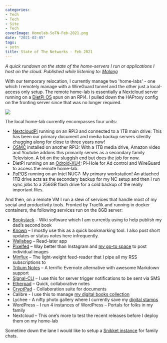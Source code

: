 ```yaml
---
categories:
- Tech
- Tech
- Site
- Tech
coverImage: Homelab-SoTN-Feb-2021.png
date: "2021-02-05"
tags:
- sotn
title: State of The Networks - Feb 2021
---
```


_A quick rundown on the state of the home-servers I run or applications I host on the cloud._ _Published while listening to: [Malang](https://invidious.snopyta.org/watch?v=RlcY37n5j9M)_

With our temporary relocation, I currently manage two 'home-labs' - one which I remotely manage with a WireGuard tunnel and the other just a local-access only setup. The remote home-lab is essentially a Nextcloud server running on a [DietPi OS](https://dietpi.com/) spun on an RPi4. I pulled down the HAProxy config on the fronting server since that was no longer required.

![](images/Homelab-SoTN-Feb-2021-600x478.png)

The local home-lab currently encompasses four units:

- [NextcloudPi](https://ownyourbits.com/nextcloudpi/) running on an RPi3 and connected to a 1TB main drive: This has been our primary document and media backup servers silently chugging along for close to three years now!
- [OSMC](https://osmc.tv/) installed on another RPi3: With a 1TB media drive, Amazon video and Youtube addons this primarily serves as a secondary family Television. A bit on the sluggish end but does the job for now.
- DietPi running on an [Odroid-XU4](https://wiki.odroid.com/odroid-xu4/odroid-xu4): Pi-Hole for Ad control and WireGuard to access the remote home-lab.
- [PoPOS](https://pop.system76.com/) running on an Intel NUC7: My primary workstation! An attached 1TB drive acts as the secondary backup for my NC setup and then I run sync jobs to a 256GB flash drive for a cold backup of the really important files.

And then, on a remote VM I run a slew of services that handle most of my social and productivity tools. Fronted by Traefik and running in docker containers, the following services run on the 8GB server:

- [Bookstack](https://www.bookstackapp.com/) – Wiki software which I am currently using to help publish my dad’s second book
- [Known](https://known.srkn.org/) – I mostly use this as a quick bookmarking tool. I also post short updates or status notes here infrequently.
- [Wallabag](https://www.wallabag.it/en) – Read-later app
- [Pixelfed](https://srikanthperinkulam.com/2020/06/14/guyon-flats-and-tuffys-tavern-trail/) – Way better than Instagram and [my go-to space](https://pixel.srkn.org/sriperinkulam) to post individual images
- [Minflux](https://selfoss.aditu.de/) – The light-weight feed-reader that I pipe all my RSS subscriptions to
- [Trilium Notes](https://github.com/zadam/trilium) – A terrific Evernote alternative with awesome Markdown support
- [Signal-CLI](https://github.com/bbernhard/signal-cli-rest-api) – I use this for server trigger notifications to be sent via SMS
- [Etherpad](https://etherpad.org/) – Quick, collaborative notes
- [CryptPad](https://cryptpad.fr/) - Collaboration suite for documents
- Calibre - I use this to manage [my digital books collection](https://lib.srkn.org/)
- Lychee - A nifty photo gallery where I currently save my [digital stamps](https://srikanthperinkulam.com/2020/08/26/stamp-collection-digitized/)
- WordPress – I run 4 instances of WordPress – Portals for folks in my family
- Nextcloud – This one’s more to test the recent releases before I deploy them on my home-lab

Sometime down the lane I would like to setup a [Snikket instance](https://snikket.org/) for family chats.
